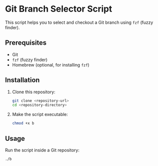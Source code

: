 # Git Branch Selector Script

This script helps you to select and checkout a Git branch using `fzf` (fuzzy finder).

## Prerequisites

- Git
- `fzf` (fuzzy finder)
- Homebrew (optional, for installing `fzf`)

## Installation

1. Clone this repository:
    ```sh
    git clone <repository-url>
    cd <repository-directory>
    ```

2. Make the script executable:
    ```sh
    chmod +x b
    ```

## Usage

Run the script inside a Git repository:
```sh
./b